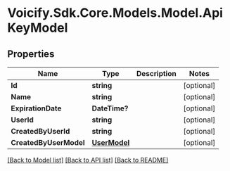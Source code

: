 # Voicify.Sdk.Core.Models.Model.ApiKeyModel
## Properties

Name | Type | Description | Notes
------------ | ------------- | ------------- | -------------
**Id** | **string** |  | [optional] 
**Name** | **string** |  | [optional] 
**ExpirationDate** | **DateTime?** |  | [optional] 
**UserId** | **string** |  | [optional] 
**CreatedByUserId** | **string** |  | [optional] 
**CreatedByUserModel** | [**UserModel**](UserModel.md) |  | [optional] 

[[Back to Model list]](../README.md#documentation-for-models) [[Back to API list]](../README.md#documentation-for-api-endpoints) [[Back to README]](../README.md)

